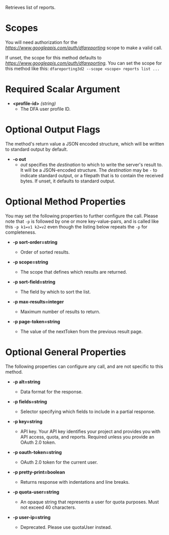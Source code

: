 Retrieves list of reports.
# Scopes

You will need authorization for the *https://www.googleapis.com/auth/dfareporting* scope to make a valid call.

If unset, the scope for this method defaults to *https://www.googleapis.com/auth/dfareporting*.
You can set the scope for this method like this: `dfareporting3d2 --scope <scope> reports list ...`
# Required Scalar Argument
* **&lt;profile-id&gt;** *(string)*
    - The DFA user profile ID.

# Optional Output Flags

The method's return value a JSON encoded structure, which will be written to standard output by default.

* **-o out**
    - *out* specifies the *destination* to which to write the server's result to.
      It will be a JSON-encoded structure.
      The *destination* may be `-` to indicate standard output, or a filepath that is to contain the received bytes.
      If unset, it defaults to standard output.
# Optional Method Properties

You may set the following properties to further configure the call. Please note that `-p` is followed by one 
or more key-value-pairs, and is called like this `-p k1=v1 k2=v2` even though the listing below repeats the
`-p` for completeness.

* **-p sort-order=string**
    - Order of sorted results.

* **-p scope=string**
    - The scope that defines which results are returned.

* **-p sort-field=string**
    - The field by which to sort the list.

* **-p max-results=integer**
    - Maximum number of results to return.

* **-p page-token=string**
    - The value of the nextToken from the previous result page.

# Optional General Properties

The following properties can configure any call, and are not specific to this method.

* **-p alt=string**
    - Data format for the response.

* **-p fields=string**
    - Selector specifying which fields to include in a partial response.

* **-p key=string**
    - API key. Your API key identifies your project and provides you with API access, quota, and reports. Required unless you provide an OAuth 2.0 token.

* **-p oauth-token=string**
    - OAuth 2.0 token for the current user.

* **-p pretty-print=boolean**
    - Returns response with indentations and line breaks.

* **-p quota-user=string**
    - An opaque string that represents a user for quota purposes. Must not exceed 40 characters.

* **-p user-ip=string**
    - Deprecated. Please use quotaUser instead.
